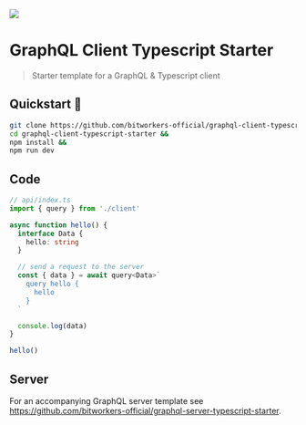 ![](https://badges.renovateapi.com/github/bitworkers-official/graphql-client-typescript-starter)

# GraphQL Client Typescript Starter

> Starter template for a GraphQL & Typescript client

## Quickstart 🚀

```bash
git clone https://github.com/bitworkers-official/graphql-client-typescript-starter &&
cd graphql-client-typescript-starter &&
npm install &&
npm run dev
```

## Code

```ts
// api/index.ts
import { query } from './client'

async function hello() {
  interface Data {
    hello: string
  }

  // send a request to the server
  const { data } = await query<Data>`
    query hello {
      hello
    }
  `

  console.log(data)
}

hello()
```

<!-- ## ESLint

When you have updated the schema of the server, you also need to update the schema of the client (for ESLint to work properly).

```bash
npm run update-schema
```

This updates schema.graphql in the client folder and you can continue to enjoy ESLint catching your errors 😄 -->

## Server

For an accompanying GraphQL server template see https://github.com/bitworkers-official/graphql-server-typescript-starter.
